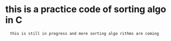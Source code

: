 # this is  a practice code of sorting algo in C

      this is still in progress and more sorting algo rithms are coming
